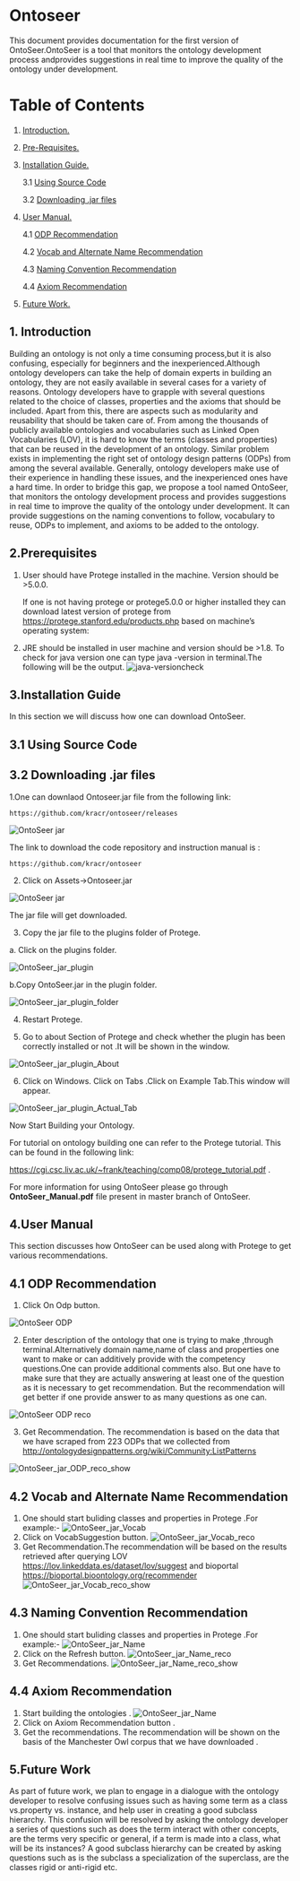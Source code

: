 # Ontoseer
This document provides documentation for the first version of OntoSeer.OntoSeer is a tool that monitors the ontology development process andprovides suggestions in real time to improve the quality of the ontology under development.


# Table of Contents
1. [ Introduction. ](#intro)

2. [ Pre-Requisites. ](#prerequisites)

3. [ Installation Guide. ](#InstallationGuide)

	3.1 [Using Source Code](#code)
	
	3.2 [Downloading .jar files](#exe)

4. [ User Manual. ](#UserManual)

   4.1 [ ODP Recommendation ](#ODP)
   
   4.2 [ Vocab and Alternate Name Recommendation ](#Vocab)
   
   4.3 [ Naming Convention Recommendation ](#Naming)
   
   4.4 [ Axiom Recommendation ](#Axiom)
   
5. [ Future Work. ](#future)

<a name="intro"></a>

## 1. Introduction
Building an ontology is not only a time consuming process,but it is also confusing, especially for beginners and the inexperienced.Although ontology developers can take the help of domain experts in building an ontology, they are not easily available in several cases for a variety of reasons. Ontology developers have to grapple with several questions related to the choice of classes, properties and the axioms that should be included. Apart from this, there are aspects such as modularity and reusability that should be taken care of. From among the thousands of publicly available ontologies and vocabularies such as Linked Open Vocabularies (LOV), it is hard to know the terms (classes and properties) that can be reused in the development of an ontology. Similar problem exists in implementing the right set of ontology design patterns (ODPs)
from among the several available. Generally, ontology developers make use of their experience in handling these issues, and the inexperienced ones have a hard time. In order to bridge this gap, we propose a tool named OntoSeer, that monitors the ontology development process and provides suggestions in real time to improve the quality of the ontology under development. It can provide suggestions on the naming conventions to follow, vocabulary to reuse, ODPs to implement, and axioms to
be added to the ontology.
                            
<a name="prerequisites"></a>

## 2.Prerequisites

1. User should have Protege installed in the machine. Version should be >5.0.0.

 	If one is not having protege or protege5.0.0 or higher installed they can download latest version of protege from https://protege.stanford.edu/products.php based on machine’s operating system:
	

2. JRE should be installed in user machine and version should be  >1.8.
   To check for java version one can type java -version in terminal.The following will be the output. 
   ![java-versioncheck](https://github.com/kracr/ontoseer/blob/master/Images/Onto1.png)

<a name="InstallationGuide"></a>

## 3.Installation Guide

In this section we will discuss how one can download OntoSeer.

<a name="code"></a>

## 3.1 Using Source Code

<a name="exe"></a>

## 3.2 Downloading .jar files

1.One can downlaod Ontoseer.jar file from the  following link:
	
	https://github.com/kracr/ontoseer/releases
	
![OntoSeer jar](https://github.com/kracr/ontoseer/blob/master/Images/Onto2.png)	

The link to download the code repository and instruction manual is :

	https://github.com/kracr/ontoseer

2. Click on Assets->Ontoseer.jar

![OntoSeer jar](https://github.com/kracr/ontoseer/blob/master/Images/Onto3.png)	

The jar file will get downloaded.

3. Copy the jar file to the plugins folder of Protege.

a. Click on the plugins folder.

![OntoSeer_jar_plugin](https://github.com/kracr/ontoseer/blob/master/Images/Onto4.png)	

b.Copy OntoSeer.jar in the plugin folder.

![OntoSeer_jar_plugin_folder](https://github.com/kracr/ontoseer/blob/master/Images/Onto6.png)





4. Restart Protege.

5. Go to about Section of Protege and check whether the plugin has been correctly installed or not .It will be shown in the window.

![OntoSeer_jar_plugin_About](https://github.com/kracr/ontoseer/blob/master/Images/OntoSeer3.png)

6. Click on Windows. Click on Tabs .Click on Example Tab.This window will appear.

![OntoSeer_jar_plugin_Actual_Tab](https://github.com/kracr/ontoseer/blob/master/Images/OntoSeer4.png)

Now Start Building your Ontology.

For tutorial on ontology building one can refer to the Protege tutorial. This can be found in the following link:

https://cgi.csc.liv.ac.uk/~frank/teaching/comp08/protege_tutorial.pdf .

For more information for using OntoSeer please go through **OntoSeer_Manual.pdf** file present in master branch of OntoSeer. 


<a name="UserManual"></a>

## 4.User Manual
 
 This section discusses how OntoSeer can be used  along with Protege to get various recommendations.
 
 <a name="ODP"></a>
 
 ## 4.1 ODP Recommendation
 1. Click On Odp button.
 
 ![OntoSeer ODP](https://github.com/kracr/ontoseer/blob/master/Images/OntoSeer2.png)
 
2. Enter description of the ontology that one is trying to make ,through terminal.Alternatively domain
name,name of class and properties one want to make or can additively provide with the competency
questions.One can provide additional comments also. But one have to make sure that they are actually
answering at least one of the question as it is necessary to get recommendation. But the
recommendation will get better if one provide answer to as many questions as one can.

 ![OntoSeer ODP reco](https://github.com/kracr/ontoseer/blob/master/Images/Ontoseer5.png)
 
3. Get Recommendation. The recommendation is based on the data that we have scraped from 223
ODPs that we collected from http://ontologydesignpatterns.org/wiki/Community:ListPatterns

 ![OntoSeer_jar_ODP_reco_show](https://github.com/kracr/ontoseer/blob/master/Images/Ontoseer6.png)
 
  <a name="Vocab"></a>
 
 ## 4.2 Vocab and Alternate Name Recommendation
 
 1. One should start buliding classes and properties in Protege .For example:-
  ![OntoSeer_jar_Vocab](https://github.com/kracr/ontoseer/blob/master/Images/OntoSeer7.png)
 2. Click on VocabSuggestion button.
  ![OntoSeer_jar_Vocab_reco](https://github.com/kracr/ontoseer/blob/master/Images/OntoSeer8.png)
 3. Get Recommendation.The recommendation will be based on the results retrieved after querying
LOV https://lov.linkeddata.es/dataset/lov/suggest and bioportal
https://bioportal.bioontology.org/recommender
 ![OntoSeer_jar_Vocab_reco_show](https://github.com/kracr/ontoseer/blob/master/Images/OntoSeer9.png)
 
  <a name="Naming"></a>
  
 ## 4.3 Naming Convention Recommendation 
 
 1. One should start buliding classes and properties in Protege .For example:-
   ![OntoSeer_jar_Name](https://github.com/kracr/ontoseer/blob/master/Images/OntoSeer7.png)
 2. Click on the Refresh button.
   ![OntoSeer_jar_Name_reco](https://github.com/kracr/ontoseer/blob/master/Images/OntoSeer10.png)
 3. Get Recommendations.
 ![OntoSeer_jar_Name_reco_show](https://github.com/kracr/ontoseer/blob/master/Images/OntoSeer11.png)
 <a name="Axiom"></a>
 
 ## 4.4 Axiom Recommendation 
1. Start building the ontologies .
  ![OntoSeer_jar_Name](https://github.com/kracr/ontoseer/blob/master/Images/OntoSeer7.png)
2. Click on Axiom Recommendation button .
3. Get the recommendations. The recommendation will be shown on the basis of the Manchester Owl
corpus that we have downloaded .

<a name="future"></a>
## 5.Future Work

As part of future work, we plan to engage in a dialogue with the ontology developer to resolve confusing issues such as having some term as a class vs.property vs. instance, and help user in creating a good subclass hierarchy. This confusion will be resolved by asking the ontology developer a series of questions such as does the term interact with other concepts, are the terms very specific or general, if a term is made into a class, what will be its instances? A good subclass hierarchy can be created by asking questions such as is the subclass a specialization of the superclass, are the classes rigid or anti-rigid etc.



